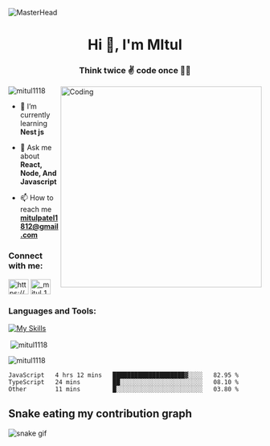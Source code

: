 ![MasterHead](https://miro.medium.com/max/1400/0*FGD6BUzzZs1VJLuY.gif)

<h1 align="center">Hi 👋, I'm MItul</h1>
<h3 align="center">Think twice ✌️ code once 👨‍💻</h3>
<img align="right" alt="Coding" width="400" src="https://camo.githubusercontent.com/cae12fddd9d6982901d82580bdf321d81fb299141098ca1c2d4891870827bf17/68747470733a2f2f6d69726f2e6d656469756d2e636f6d2f6d61782f313336302f302a37513379765349765f7430696f4a2d5a2e676966" />
<p align="left"> <img src="https://komarev.com/ghpvc/?username=mitul1118&label=Profile%20views&color=0e75b6&style=flat" alt="mitul1118" /> </p>

- 🌱 I’m currently learning **Nest js**

- 💬 Ask me about **React, Node, And Javascript**

- 📫 How to reach me **mitulpatel1812@gmail.com**

<h3 align="left">Connect with me:</h3>
<p align="left">
<a href="https://www.linkedin.com/in/mitulmarfatiya/?trk=public_profile_browsemap&originalSubdomain=in" target="blank"><img align="center" src="https://raw.githubusercontent.com/rahuldkjain/github-profile-readme-generator/master/src/images/icons/Social/linked-in-alt.svg" alt="https://www.linkedin.com/in/mitulmarfatiya/?trk=public_profile_browsemap&originalSubdomain=in" height="30" width="40" /></a>
<a href="https://instagram.com/_mitul_1812" target="blank"><img align="center" src="https://raw.githubusercontent.com/rahuldkjain/github-profile-readme-generator/master/src/images/icons/Social/instagram.svg" alt="_mitul_1812" height="30" width="40" /></a>
</p>

<h3 align="left">Languages and Tools:</h3>

[![My Skills](https://skillicons.dev/icons?i=js,ts,html,css,react,nextjs,gatsby,redux,nodejs,express,nestjs,mongodb,mysql,postgres,graphql,materialui,tailwind,bootstrap,figma,heroku,vercel,netlify&perline=&theme=dark)](https://skillicons.dev)

<p>&nbsp;<img align="center" src="https://github-readme-stats.vercel.app/api?username=mitul1118&show_icons=true&locale=en" alt="mitul1118" /></p>

<p><img align="center" src="https://github-readme-streak-stats.herokuapp.com/?user=mitul1118&" alt="mitul1118" /></p>

<!--START_SECTION:waka-->

```text
JavaScript   4 hrs 12 mins   ████████████████████▓░░░░   82.95 %
TypeScript   24 mins         ██░░░░░░░░░░░░░░░░░░░░░░░   08.10 %
Other        11 mins         █░░░░░░░░░░░░░░░░░░░░░░░░   03.80 %
```

<!--END_SECTION:waka-->

## Snake eating my contribution graph

![snake gif](https://github.com/mitul1118/mitul1118/blob/output/github-contribution-grid-snake.gif)
